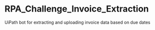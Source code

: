 # RPA_Challenge_Invoice_Extraction
UiPath bot for extracting and uploading invoice data based on due dates

